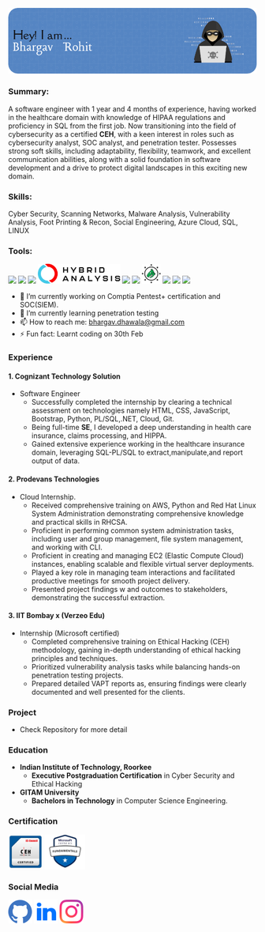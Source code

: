 ![Header](https://github.com/castorio32/Castorio/blob/main/github-header-image.png)
### Summary:
A software engineer with 1 year and 4 months of experience, having worked in the healthcare domain with knowledge of HIPAA regulations and proficiency in SQL from the first job. Now transitioning into the field of cybersecurity as a certified **CEH**, with a keen interest in roles such as cybersecurity analyst, SOC analyst, and penetration tester. Possesses strong soft skills, including adaptability, flexibility, teamwork, and excellent communication abilities, along with a solid foundation in software development and a drive to protect digital landscapes in this exciting new domain.

### Skills: 
Cyber Security, Scanning Networks, Malware Analysis, Vulnerability Analysis, Foot Printing & Recon, Social Engineering, Azure Cloud, SQL, LINUX 

### Tools: 
<img src='https://files.svgcdn.io/simple-icons/metasploit.svg' height='40'> <img src='https://files.svgcdn.io/file-icons/nmap.svg' height='40'> <img src='https://files.svgcdn.io/simple-icons/wireshark.svg' height='40'> <img src="https://github.com/castorio32/Castorio/blob/main/logo_ha_new.svg" class="logo" alt="Logo" height='40'> <img src='https://files.svgcdn.io/simple-icons/virustotal.svg' height='40'>  <img src='https://files.svgcdn.io/simple-icons/burpsuite.svg' height='40'> <a href='https://openvas.org/index.html'> <img src='https://github.com/castorio32/Castorio/blob/main/inmenulogo.png' height='40'></a> <img src='https://files.svgcdn.io/devicon/azure.svg' height='40'> <img src='https://files.svgcdn.io/devicon/sqldeveloper.svg' height='40'> <img src = 'https://files.svgcdn.io/skill-icons/kali-dark.svg' height='40'>

- 🔭 I’m currently working on Comptia Pentest+ certification and SOC(SIEM). 
- 🌱 I’m currently learning penetration testing 
- 📫 How to reach me: bhargav.dhawala@gmail.com 
- ⚡ Fun fact: Learnt coding on 30th Feb 

###   Experience
####  1. Cognizant Technology Solution 
-  Software Engineer
   -  Successfully completed the internship by clearing a technical assessment on technologies namely HTML, CSS, JavaScript, Bootstrap, Python, PL/SQL,.NET, Cloud, Git.
   -  Being full-time **SE**, I developed a deep understanding in health care insurance, claims processing, and HIPPA.
   -  Gained extensive experience working in the healthcare insurance domain, leveraging SQL-PL/SQL to extract,manipulate,and report output of data.
#### 2. Prodevans Technologies
- Cloud Internship.
  - Received comprehensive training on AWS, Python and Red Hat Linux System Administration demonstrating comprehensive knowledge and practical skills in RHCSA.
  - Proficient in performing common system administration tasks, including user and group management, file system management, and working with CLI.
  - Proficient in creating and managing EC2 (Elastic Compute Cloud) instances, enabling scalable and flexible virtual server deployments.
  - Played a key role in managing team interactions and facilitated productive meetings for smooth project delivery.
  - Presented project findings w and outcomes to stakeholders, demonstrating the successful extraction.
#### 3. IIT Bombay x (Verzeo Edu)
- Internship (Microsoft certified)
  - Completed comprehensive training on Ethical Hacking (CEH) methodology, gaining in-depth understanding of ethical hacking principles and techniques.
  - Prioritized vulnerability analysis tasks while balancing hands-on penetration testing projects.
  - Prepared detailed VAPT reports as, ensuring findings were clearly documented and well presented for the clients.

### Project
- Check Repository for more detail

### Education
- **Indian Institute of Technology, Roorkee**
  - **Executive Postgraduation Certification** in Cyber Security and Ethical Hacking
- **GITAM University**
  - **Bachelors in Technology** in Computer Science Engineering.

### Certification

<img src='https://github.com/castorio32/Castorio/blob/main/CEH_2E345519D3F7.png' height='70'>
<img src='https://github.com/castorio32/Castorio/blob/main/az-900.png' height='70'>

### Social Media
[<img src='https://github.com/castorio32/Castorio/blob/main/1298743_github_git_logo_social_icon.png'>](https://github.com/castorio32)  [<img src='https://github.com/castorio32/Castorio/blob/main/3057688_in_linked_media_social_icon.png'>](https://www.linkedin.com/in/bhargav-rohit-dhawala/)  [<img src='https://github.com/castorio32/Castorio/blob/main/1298747_instagram_brand_logo_social%20media_icon.png'>](https://www.instagram.com/castorio_/) 

